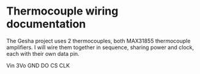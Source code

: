 # Thermocouple wiring documentation

The Gesha project uses 2 thermocouples, both MAX31855 thermocouple amplifiers. I will wire them together in sequence, sharing power and clock, each with their own data pin.

Vin 3Vo GND DO CS CLK
